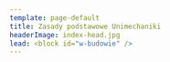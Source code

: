 ```yaml
---
template: page-default
title: Zasady podstawowe Unimechaniki
headerImage: index-head.jpg
lead: <block id="w-budowie" />
---
```

